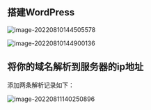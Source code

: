 ## 搭建WordPress

![image-20220810144505578](https://pic.xinsong.xyz/img/202208101445710.png)



![image-20220810144900136](https://pic.xinsong.xyz/img/image-20220810144900136.png)

## 将你的域名解析到服务器的ip地址

添加两条解析记录如下：

![image-20220811140250896](https://pic.xinsong.xyz/img/202208111404466.png)

